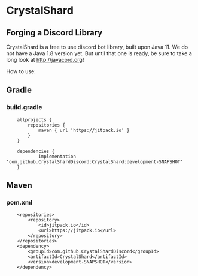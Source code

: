 # CrystalShard
## Forging a Discord Library

CrystalShard is a free to use discord bot library, built upon Java 11.
We do not have a Java 1.8 version yet. But until that one is ready, be sure to take a long look at http://javacord.org!

How to use:
## Gradle
### build.gradle
```
	allprojects {
		repositories {
			maven { url 'https://jitpack.io' }
		}
	}

	dependencies {
	        implementation 'com.github.CrystalShardDiscord:CrystalShard:development-SNAPSHOT'
	}
```

## Maven
### pom.xml
```
	<repositories>
		<repository>
		    <id>jitpack.io</id>
		    <url>https://jitpack.io</url>
		</repository>
	</repositories>
	<dependency>
	    <groupId>com.github.CrystalShardDiscord</groupId>
	    <artifactId>CrystalShard</artifactId>
	    <version>development-SNAPSHOT</version>
	</dependency>
```
